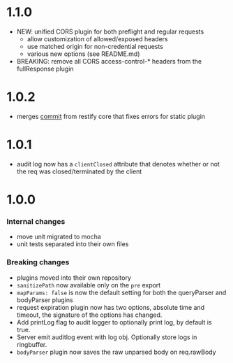 # 1.1.0

- NEW: unified CORS plugin for both preflight and regular requests
  - allow customization of allowed/exposed headers
  - use matched origin for non-credential requests
  - various new options (see README.md)
- BREAKING: remove all CORS access-control-* headers from the fullResponse plugin

# 1.0.2

- merges [commit](https://github.com/restify/node-restify/commit/fbd56f5751f82031c8b0e677f0bdd677c7b95892)
  from restify core that fixes errors for static plugin

# 1.0.1

- audit log now has a `clientClosed` attribute that denotes whether or not the
  req was closed/terminated by the client

# 1.0.0

### Internal changes
- move unit migrated to mocha
- unit tests separated into their own files

### Breaking changes
- plugins moved into their own repository
- `sanitizePath` now available only on the `pre` export
- `mapParams: false` is now the default setting for both the queryParser and
  bodyParser plugins
- request expiration plugin now has two options, absolute time and timeout, the
  signature of the options has changed.
- Add printLog flag to audit logger to optionally print log, by default is true.
- Server emit auditlog event with log obj. Optionally store logs in ringbuffer.
- `bodyParser` plugin now saves the raw unparsed body on req.rawBody
